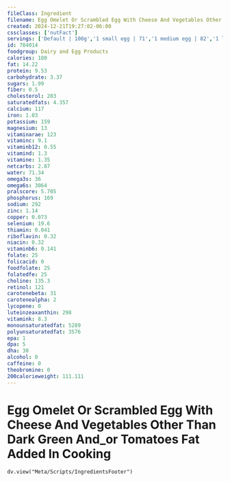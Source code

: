 ```yaml
---
fileClass: Ingredient
filename: Egg Omelet Or Scrambled Egg With Cheese And Vegetables Other Than Dark Green And_or Tomatoes Fat Added In Cooking
created: 2024-12-21T19:27:02-06:00
cssclasses: ['nutFact']
servings: ['Default | 100g','1 small egg | 71','1 medium egg | 82','1 large egg | 93','1 extra large egg | 104','1 jumbo egg | 117','1 egg, ns as to size | 93','1 cup | 201']
id: 784014
foodgroup: Dairy and Egg Products 
calories: 180
fat: 14.22
protein: 9.53
carbohydrate: 3.37
sugars: 1.99
fiber: 0.5
cholesterol: 203
saturatedfats: 4.357
calcium: 117
iron: 1.03
potassium: 159
magnesium: 13
vitaminarae: 123
vitaminc: 9.1
vitaminb12: 0.55
vitamind: 1.3
vitamine: 1.35
netcarbs: 2.87
water: 71.34
omega3s: 36
omega6s: 3064
pralscore: 5.705
phosphorus: 169
sodium: 292
zinc: 1.14
copper: 0.073
selenium: 19.6
thiamin: 0.041
riboflavin: 0.32
niacin: 0.32
vitaminb6: 0.141
folate: 25
folicacid: 0
foodfolate: 25
folatedfe: 25
choline: 135.3
retinol: 121
carotenebeta: 31
carotenealpha: 2
lycopene: 0
luteinzeaxanthin: 298
vitamink: 8.3
monounsaturatedfat: 5289
polyunsaturatedfat: 3576
epa: 1
dpa: 5
dha: 30
alcohol: 0
caffeine: 0
theobromine: 0
200calorieweight: 111.111
---
```


# Egg Omelet Or Scrambled Egg With Cheese And Vegetables Other Than Dark Green And_or Tomatoes Fat Added In Cooking

```dataviewjs
dv.view("Meta/Scripts/IngredientsFooter")
```